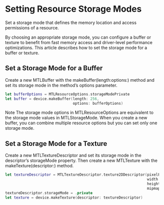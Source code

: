 # Setting Resource Storage Modes
Set a storage mode that defines the memory location and access permissions of a resource.

By choosing an appropriate storage mode,
you can configure a buffer or texture to benefit from fast memory access and driver-level performance optimizations.
This article describes how to set the storage mode for a buffer or texture. 

## Set a Storage Mode for a Buffer
Create a new MTLBuffer with the makeBuffer(length:options:) method
and set its storage mode in the method’s options parameter.

```Swift
let bufferOptions = MTLResourceOptions.storageModePrivate
let buffer = device.makeBuffer(length: 256,
                               options: bufferOptions)
```

Note
The storage mode options in MTLResourceOptions are equivalent to the storage mode values in MTLStorageMode.
When you create a new buffer, you can combine multiple resource options but you can set only one storage mode.

## Set a Storage Mode for a Texture
Create a new MTLTextureDescriptor and set its storage mode in the descriptor’s storageMode property.
Then create a new MTLTexture with the makeTexture(descriptor:) method.

```Swift
let textureDescriptor = MTLTextureDescriptor.texture2DDescriptor(pixelFormat: .bgra8Unorm,
                                                                 width: 256,
                                                                 height: 256,
                                                                 mipmapped: true)
textureDescriptor.storageMode = .private
let texture = device.makeTexture(descriptor: textureDescriptor)
```
